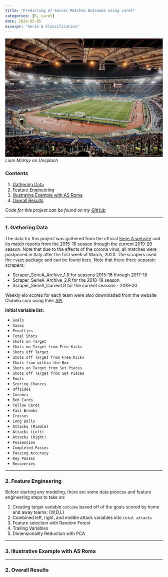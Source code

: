 ```yaml
---
title: "Predicting of Soccer Matches Outcomes using caret"
categories: [R, caret]
date: 2020-05-05
excerpt: "Serie A Classification"
---
```



![Stadio Olimpico](/assets/images/stadio_olimpico.jpg)
_Liam McKay on Unsplash_



### Contents

1. [Gathering Data](https://rsolter.github.io/r/caret/SerieA_Classification/#1-gathering-data)
2. [Feature Engineering](https://rsolter.github.io/r/caret/SerieA_Classification/#2-feature-engineering)
3. [Illustrative Example with AS Roma](https://rsolter.github.io/r/caret/SerieA_Classification/#3-illustrative-example-with-as-roma)
4. [Overall Results](https://rsolter.github.io/r/caret/SerieA_Classification/#2-overall-results)


_Code for this project can be found on my [GitHub](https://github.com/rsolter/Serie-A-Predictions)_

****

### 1. Gathering Data

The data for this project was gathered from the official [Serie A website](http://www.legaseriea.it/en) and its match reports from the 2015-16 season through the current 2019-20 season. Note that due to the effects of the corona virus, all matches were postponed in Italy after the first week of March, 2020. The scrapers used the `rvest` package and can be found [here](https://github.com/rsolter/Serie-A-Predictions/tree/master/01%20Scrapers). Note that there three separate scrapers:

  - Scraper_SerieA_Archive_1.R for seasons 2015-16 through 2017-18
  - Scraper_SerieA_Archive_2.R for the 2018-19 season
  - Scraper_SerieA_Current.R for the current seasons - 2019-20

Weekly elo scores for each team were also downloaded from the website Clubelo.com using their [API](http://clubelo.com/API)

**Initial variable list:**

  - `Goals`
  - `Saves`
  - `Penalties`
  - `Total Shots`
  - `Shots on Target`
  - `Shots on Target from Free Kicks`
  - `Shots off Target`
  - `Shots off Target from Free Kicks`
  - `Shots from within the Box`
  - `Shots on Target from Set Pieces`
  - `Shots off Target from Set Pieces`
  - `Fouls`
  - `Scoring Chances`
  - `Offsides`
  - `Corners`
  - `Red Cards`
  - `Yellow Cards`
  - `Fast Breaks`
  - `Crosses`
  - `Long Balls`
  - `Attacks (Middle)`
  - `Attacks (Left)`
  - `Attacks (Right)`
  - `Possession`
  - `Completed Passes`
  - `Passing Accuracy`
  - `Key Passes`
  - `Recoveries`

****

### 2. Feature Engineering

Before starting any modeling, there are some data process and feature engineering steps to take on:

1. Creating target variable `outcome` based off of the goals scored by home and away teams: {W,D,L}
2. Combined left, right, and middle attack variables into `total attacks`
3. Feature selection with Random Forest
4. Trailing Variables
5. Dimensionality Reduction with PCA

****

### 3. Illustrative Example with AS Roma


****

### 2. Overall Results
